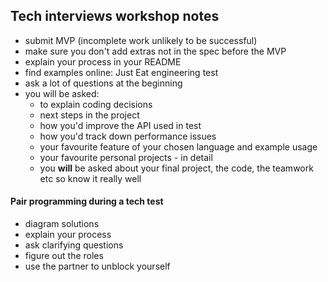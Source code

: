 ## Tech interviews workshop notes

- submit MVP (incomplete work unlikely to be successful)
- make sure you don't add extras not in the spec before the MVP
- explain your process in your README
- find examples online: Just Eat engineering test
- ask a lot of questions at the beginning 
- you will be asked:
	* to explain coding decisions
	* next steps in the project
	* how you'd improve the API used in test
	* how you'd track down performance issues
	* your favourite feature of your chosen language and example usage
	* your favourite personal projects - in detail
	* you __will__ be asked about your final project, the code, the teamwork etc so know it really well

#### Pair programming during a tech test

* diagram solutions
* explain your process
* ask clarifying questions
* figure out the roles
* use the partner to unblock yourself

